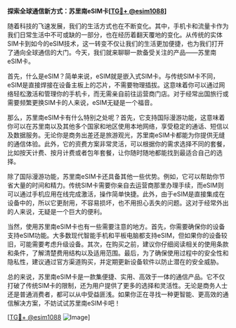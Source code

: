 **探索全球通信新方式：苏里南eSIM卡[[TG💪+ @esim1088](https://t.me/s/esim1088)]**

随着科技的飞速发展，我们的生活方式也在不断变化。其中，手机卡和流量卡作为我们日常生活中不可或缺的一部分，也在经历着翻天覆地的变化。从传统的实体SIM卡到如今的eSIM技术，这一转变不仅让我们的生活更加便捷，也为我们打开了通向全球通信的大门。今天，我们就来聊聊一款备受关注的产品——苏里南eSIM卡。

首先，什么是eSIM？简单来说，eSIM就是嵌入式SIM卡。与传统SIM卡不同，eSIM是直接焊接在设备主板上的芯片，不需要物理插拔。这意味着你可以通过网络轻松激活和管理你的手机卡，而无需亲自前往运营商门店。对于经常出国旅行或需要频繁更换SIM卡的人来说，eSIM无疑是一个福音。

那么，苏里南eSIM卡有什么特别之处呢？首先，它支持国际漫游功能，这意味着你可以在苏里南以及其他多个国家和地区使用本地网络，享受稳定的通话、短信以及数据服务。无论你是商务出差还是旅游观光，苏里南eSIM卡都能为你提供无缝的通信体验。此外，它的资费方案非常灵活，可以根据你的需求选择不同的套餐，比如按天计费、按月计费或者包年套餐，让你随时随地都能找到最适合自己的选择。

除了国际漫游功能，苏里南eSIM卡还具备其他一些优势。例如，它可以帮助你节省大量的时间和精力。传统SIM卡需要你亲自去运营商那里办理手续，而eSIM则可以通过手机应用在线完成激活，操作简单快捷。此外，由于eSIM是直接集成在设备中的，所以它更耐用，不容易损坏，也不用担心丢失的问题。这对于经常外出的人来说，无疑是一个巨大的便利。

当然，使用苏里南eSIM卡也有一些需要注意的地方。首先，你需要确保你的设备支持eSIM功能。大多数现代智能手机和平板电脑都支持eSIM，但如果你的设备较旧，可能需要考虑升级设备。其次，在购买之前，建议你仔细阅读相关的使用条款和条件，了解清楚费用结构以及适用范围。最后，为了确保使用过程中的安全性和隐私性，建议通过官方渠道购买，并定期更新设备软件以防止潜在的安全威胁。

总的来说，苏里南eSIM卡是一款集便捷、实用、高效于一体的通信产品。它不仅打破了传统SIM卡的限制，还为用户提供了更多的选择和灵活性。无论是商务人士还是普通消费者，都可以从中受益匪浅。如果你正在寻找一种更智能、更高效的通信解决方案，不妨试试苏里南eSIM卡吧！

[[TG💪+ @esim1088](https://t.me/s/esim1088) ![Image](https://i.postimg.cc/4NQfJmqS/Snipaste-2025-05-13-00-14-12.png)]